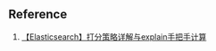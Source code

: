 









## Reference

1. [【Elasticsearch】打分策略详解与explain手把手计算](https://blog.csdn.net/molong1208/article/details/50623948)

